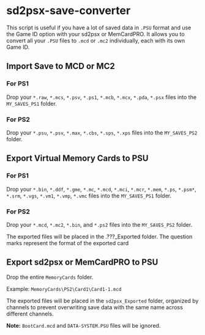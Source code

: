 # sd2psx-save-converter

This script is useful if you have a lot of saved data in `.PSU` format and use the Game ID option with your sd2psx or MemCardPRO. It allows you to convert all your `.PSU` files to `.mcd` or `.mc2` individually, each with its own Game ID.

## Import Save to MCD or MC2

### For PS1
Drop your `*.raw`, `*.mcs`, `*.psv`, `*.ps1`, `*.mcb`, `*.mcx`, `*.pda`, `*.psx` files into the `MY_SAVES_PS1` folder.

### For PS2
Drop your `*.psu`, `*.psv`, `*.max`, `*.cbs`, `*.sps`, `*.xps` files into the `MY_SAVES_PS2` folder.

## Export Virtual Memory Cards to PSU

### For PS1
Drop your `*.bin`, `*.ddf`, `*.gme`, `*.mc`, `*.mcd`, `*.mci`, `*.mcr`, `*.mem`, `*.ps`, `*.psm*`, `*.srm`, `*.vgs`, `*.vm1`, `*.vmp`, `*.vmc` files into the `MY_SAVES_PS1` folder.

### For PS2
Drop your `*.mcd`, `*.mc2`, `*.bin`, and `*.ps2` files into the `MY_SAVES_PS2` folder.

The exported files will be placed in the .???_Exported folder. The question marks represent the format of the exported card

## Export sd2psx or MemCardPRO to PSU

Drop the entire `MemoryCards` folder.

Example: `MemoryCards\PS2\Card1\Card1-1.mcd`

The exported files will be placed in the `sd2psx_Exported` folder, organized by channels to prevent overwriting save data with the same name across different channels.

**Note:** `BootCard.mcd` and `DATA-SYSTEM.PSU` files will be ignored.
